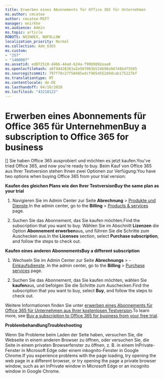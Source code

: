 ```yaml
---
title: Erwerben eines Abonnements für Office 365 für Unternehmen
ms.author: cmcatee
author: cmcatee-MSFT
manager: mnirkhe
ms.audience: Admin
ms.topic: article
ROBOTS: NOINDEX, NOFOLLOW
localization_priority: Normal
ms.collection: Adm_O365
ms.custom:
- "257"
- "1400007"
ms.assetid: ed072510-d4b6-44ad-b24a-f99b9892eaa8
ms.openlocfilehash: a8f44428363a2e507003b524b98a94748bdf5505
ms.sourcegitcommit: 797f78c27f50485edcf9854552d9dcab175227bf
ms.translationtype: MT
ms.contentlocale: de-DE
ms.lasthandoff: 04/10/2020
ms.locfileid: "43218122"
---
```

# <a name="buy-a-subscription-to-office-365-for-business"></a><span data-ttu-id="9932f-102">Erwerben eines Abonnements für Office 365 für Unternehmen</span><span class="sxs-lookup"><span data-stu-id="9932f-102">Buy a subscription to Office 365 for business</span></span>

<span data-ttu-id="9932f-103">[] Sie haben Office 365 ausprobiert und möchten es jetzt kaufen.</span><span class="sxs-lookup"><span data-stu-id="9932f-103">You've tried Office 365, and now you're ready to buy.</span></span> <span data-ttu-id="9932f-104">Beim Kauf von Office 365 aus Ihrer Testversion stehen Ihnen zwei Optionen zur Verfügung:</span><span class="sxs-lookup"><span data-stu-id="9932f-104">You have two options when buying Office 365 from your trial version:</span></span>
  
 <span data-ttu-id="9932f-105">**Kaufen des gleichen Plans wie den Ihrer Testversion**</span><span class="sxs-lookup"><span data-stu-id="9932f-105">**Buy the same plan as your trial**</span></span>
  
1. <span data-ttu-id="9932f-106">Navigieren Sie im Admin Center zur Seite **Abrechnung** \> [Produkte und Dienste](https://go.microsoft.com/fwlink/p/?linkid=842054).</span><span class="sxs-lookup"><span data-stu-id="9932f-106">In the admin center, go to the **Billing** \> [Products & services](https://go.microsoft.com/fwlink/p/?linkid=842054) page.</span></span>

2. <span data-ttu-id="9932f-107">Suchen Sie das Abonnement, das Sie kaufen möchten.</span><span class="sxs-lookup"><span data-stu-id="9932f-107">Find the subscription that you want to buy.</span></span> <span data-ttu-id="9932f-108">Wählen Sie im Abschnitt **Lizenzen** die Option **Abonnement erwerben**aus, und führen Sie die Schritte zum Auschecken aus.</span><span class="sxs-lookup"><span data-stu-id="9932f-108">In the **Licenses** section, select **Purchase subscription**, and follow the steps to check out.</span></span>

<span data-ttu-id="9932f-109">**Kaufen eines anderen Abonnements**</span><span class="sxs-lookup"><span data-stu-id="9932f-109">**Buy a different subscription**</span></span>
  
1. <span data-ttu-id="9932f-110">Wechseln Sie im Admin Center zur Seite **Abrechnungs** \> - [Einkaufsdienste](https://go.microsoft.com/fwlink/p/?linkid=868433) .</span><span class="sxs-lookup"><span data-stu-id="9932f-110">In the admin center, go to the **Billing** \> [Purchase services](https://go.microsoft.com/fwlink/p/?linkid=868433) page.</span></span>

3. <span data-ttu-id="9932f-111">Suchen Sie das Abonnement, das Sie kaufen möchten, wählen Sie **kaufen**aus, und befolgen Sie die Schritte zum Auschecken.</span><span class="sxs-lookup"><span data-stu-id="9932f-111">Find the subscription that you want to buy, select **Buy**, and follow the steps to check out.</span></span>

<span data-ttu-id="9932f-112">Weitere Informationen finden Sie unter [erwerben eines Abonnements für Office 365 für Unternehmen aus Ihrer kostenlosen Testversion](https://docs.microsoft.com/office365/admin/subscriptions-and-billing/buy-a-subscription-from-your-free-trial).</span><span class="sxs-lookup"><span data-stu-id="9932f-112">To learn more, see [Buy a subscription to Office 365 for business from your free trial](https://docs.microsoft.com/office365/admin/subscriptions-and-billing/buy-a-subscription-from-your-free-trial).</span></span>

<span data-ttu-id="9932f-113">**Problembehandlung**</span><span class="sxs-lookup"><span data-stu-id="9932f-113">**Troubleshooting**</span></span>

<span data-ttu-id="9932f-114">Wenn Sie Probleme beim Laden der Seite haben, versuchen Sie, die Webseite in einem anderen Browser zu öffnen, oder versuchen Sie, die Seite in einem privaten Browserfenster zu öffnen, z. B. in einem InPrivate-Fenster in Microsoft Edge oder einem inkognito-Fenster in Google Chrome.</span><span class="sxs-lookup"><span data-stu-id="9932f-114">If you experience problems with the page loading, try opening the web page in a different browser, or try opening the page a private browser window, such as an InPrivate window in Microsoft Edge or an incognito window in Google Chrome.</span></span>
